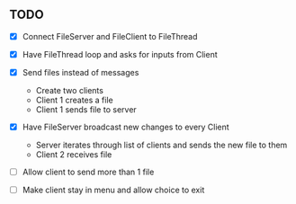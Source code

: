 ## TODO
- [x] Connect FileServer and FileClient to FileThread
- [x] Have FileThread loop and asks for inputs from Client
- [x] Send files instead of messages
  - Create two clients
  - Client 1 creates a file
  - Client 1 sends file to server
- [x] Have FileServer broadcast new changes to every Client
  - Server iterates through list of clients and sends the new file to them
  - Client 2 receives file
- [ ] Allow client to send more than 1 file
- [ ] Make client stay in menu and allow choice to exit

